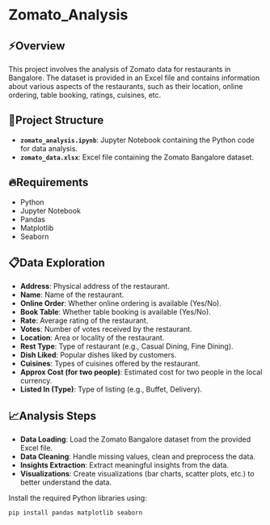 # Zomato_Analysis


## ⚡Overview

This project involves the analysis of Zomato data for restaurants in Bangalore. The dataset is provided in an Excel file and contains information about various aspects of the restaurants, such as their location, online ordering, table booking, ratings, cuisines, etc.

## 🍄Project Structure

- **`zomato_analysis.ipynb`**: Jupyter Notebook containing the Python code for data analysis.
- **`zomato_data.xlsx`**: Excel file containing the Zomato Bangalore dataset.

## 🔥Requirements

- Python 
- Jupyter Notebook
- Pandas
- Matplotlib
- Seaborn
## 📋Data Exploration
- <b>Address</b>: Physical address of the restaurant.
- <b>Name</b>: Name of the restaurant.
- <b>Online Order</b>: Whether online ordering is available (Yes/No).
- <b>Book Table</b>: Whether table booking is available (Yes/No).
- <b>Rate</b>: Average rating of the restaurant.
- <b>Votes</b>: Number of votes received by the restaurant.
- <b>Location</b>: Area or locality of the restaurant.
- <b>Rest Type</b>: Type of restaurant (e.g., Casual Dining, Fine Dining).
- <b>Dish Liked</b>: Popular dishes liked by customers.
- <b>Cuisines</b>: Types of cuisines offered by the restaurant.
- <b>Approx Cost (for two people)</b>: Estimated cost for two people in the local currency.
- <b>Listed In (Type)</b>: Type of listing (e.g., Buffet, Delivery).

## 📈Analysis Steps
- **Data Loading**: Load the Zomato Bangalore dataset from the provided Excel file.
- **Data Cleaning**: Handle missing values, clean and preprocess the data.
- **Insights Extraction**: Extract meaningful insights from the data.
- **Visualizations**: Create visualizations (bar charts, scatter plots, etc.) to better understand the data.

Install the required Python libraries using:

```bash
pip install pandas matplotlib seaborn


